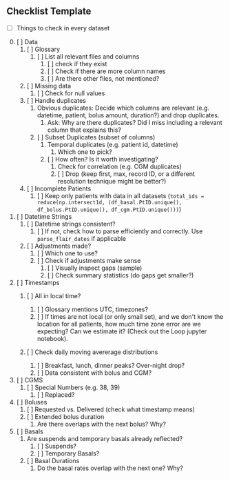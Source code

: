 ## Checklist Template
- [ ] Things to check in every dataset
0. [ ] Data
	1. [ ] Glossary
		1. [ ] List all relevant files and columns
			1. [ ] check if they exist
			2. [ ] Check if there are more column names
			3. [ ] Are there other files, not mentioned?
	2. [ ] Missing data
		1. [ ] Check for null values
	3. [ ] Handle duplicates
        1. Obvious duplicates: Decide which columns are relevant (e.g. datetime, patient, bolus amount, duration?) and drop duplicates. 
            1. Ask: Why are there duplicates? Did I miss including a relevant column that explains this?
		1. [ ] Subset Duplicates (subset of columns)
            1. Temporal duplicates (e.g. patient id, datetime)
                1. Which one to pick?
			1. [ ] How often? Is it worth investigating?
				1. Check for correlation (e.g. CGM duplicates)
				2. [ ] Drop (keep first, max, record ID, or a different resolution technique might be better?)
	4. [ ] Incomplete Patients
		1. [ ] Keep only patients with data in all datasets (`total_ids = reduce(np.intersect1d, (df_basal.PtID.unique(), df_bolus.PtID.unique(), df_cgm.PtID.unique()))`)
2. [ ] Datetime Strings
	1. [ ] Datetime strings consistent?
		1. [ ] If not, check how to parse efficiently and correctly. Use `parse_flair_dates` if applicable
	2. [ ] Adjustments made?
		1. [ ] Which one to use?
		2. [ ] Check if adjustments make sense 
			1. [ ] Visually inspect gaps (sample)
			2. [ ] Check summary statistics (do gaps get smaller?)
3. [ ] Timestamps
	1. [ ] All in local time?
		1. [ ] Glossary mentions UTC, timezones?
        2. [ ] If times are not local (or only small set), and we don't know the location for all patients,  how much time zone error are we expecting? Can we estimate it? (Check out the Loop jupyter notebook).

	2. [ ] Check daily moving avererage distributions
		1. [ ] Breakfast, lunch, dinner peaks? Over-night drop?
		2. [ ] Data consistent with bolus and CGM?
4. [ ] CGMS
	1. [ ] Special Numbers (e.g. 38, 39)
		1. [ ] Replaced?
5. [ ] Boluses
	1. [ ] Requested vs. Delivered (check what timestamp means)
	2. [ ] Extended bolus duration
        1. Are there overlaps with the next bolus? Why?
6. [ ] Basals
    1. Are suspends and temporary basals already reflected?
	    1. [ ] Suspends?
	    2. [ ] Temporary Basals?
    3. [ ] Basal Durations
        1. Do the basal rates overlap with the next one? Why?
